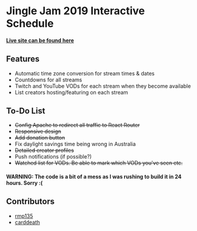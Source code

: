 # Jingle Jam 2019 Interactive Schedule
#### [Live site can be found here](https://yogscast.app)

## Features
* Automatic time zone conversion for stream times & dates
* Countdowns for all streams
* Twitch and YouTube VODs for each stream when they become available
* List creators hosting/featuring on each stream

## To-Do List
* ~~Config Apache to redirect all traffic to React Router~~
* ~~Responsive design~~
* ~~Add donation button~~
* Fix daylight savings time being wrong in Australia
* ~~Detailed creator profiles~~
* Push notifications (if possible?)
* ~~Watched list for VODs. Be able to mark which VODs you've seen etc.~~

#### WARNING: The code is a bit of a mess as I was rushing to build it in 24 hours. Sorry :(

## Contributors
* [rmp135](https://github.com/rmp135)
* [carddeath](https://github.com/carddeath)